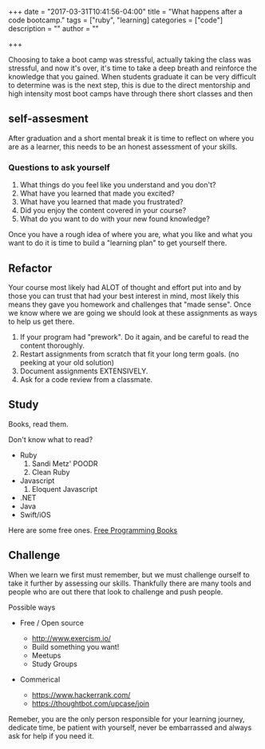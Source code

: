 +++
date = "2017-03-31T10:41:56-04:00"
title = "What happens after a code bootcamp."
tags = ["ruby", "learning]
categories = ["code"]
description = ""
author = ""

+++

Choosing to take a boot camp was stressful, actually taking the class was stressful, and now it's over, it's time to take a deep breath and reinforce the knowledge that you gained.  When students graduate it can be very difficult to determine was is the next step, this is due to the direct mentorship and high intensity most boot camps have through there short classes and then 

## self-assesment
After graduation and a short mental break it is time to reflect on where you are as a learner, this needs to be an honest assessment of your skills.

### Questions to ask yourself

  1. What things do you feel like you understand and you don't? 
  2. What have you learned that made you excited?
  3. What have you learned that made you frustrated?
  4. Did you enjoy the content covered in your course?
  5. What do you want to do with your new found knowledge?

Once you have a rough idea of where you are, what you like and what you want to do it is time to build a "learning plan" to get yourself there. 

## Refactor

Your course most likely had ALOT of thought and effort put into and by those you can trust that had your best interest in mind, most likely this means they gave you homework and challenges that "made sense".   Once we know where we are going we should look at these assignments as ways to help us get there.  

1. If your program had "prework".  Do it again, and be careful to read the content thoroughly.
2. Restart assignments from scratch that fit your long term goals. (no peeking at your old solution)
3. Document assignments EXTENSIVELY.
4. Ask for a code review from a classmate.

## Study

  Books, read them.

  Don't know what to read?

  * Ruby
    1. Sandi Metz' POODR
    2. Clean Ruby
  * Javascript
    1. Eloquent Javascript
  * .NET
  * Java
  * Swift/iOS

  Here are some free ones. 
  [Free Programming Books](https://github.com/vhf/free-programming-books/blob/master/free-programming-books.md)
  

## Challenge

When we learn we first must remember, but we must challenge ourself to take it further by assessing our skills.   Thankfully there are many tools and people who are out there that look to challenge and push people. 

Possible ways

  * Free / Open source
    * http://www.exercism.io/
    * Build something you want!
    * Meetups 
    * Study Groups

  * Commerical 
    * https://www.hackerrank.com/
    * https://thoughtbot.com/upcase/join

  
Remeber, you are the only person responsible for your learning journey, dedicate time, be patient with yourself, never be embarrassed and always ask for help if you need it. 

